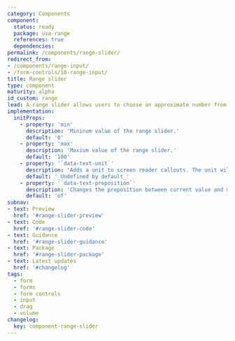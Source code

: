 ```yaml
---
category: Components
component:
  status: ready
  package: usa-range
  references: true
  dependencies:
permalink: /components/range-slider/
redirect_from:
- /components/range-input/
- /form-controls/10-range-input/
title: Range slider
type: component
maturity: alpha
id_custom: range
lead: A range slider allows users to choose an approximate number from a range.
implementation:
  initProps:
    - property: 'min'
      description: 'Mininum value of the range slider.'
      default: '0'
    - property: 'max'
      description: 'Maxium value of the range slider.'
      default: '100'
    - property: '`data-text-unit`'
      description: 'Adds a unit to screen reader callouts. The unit will be read after the current value. For example, adding a value of "stars" enables a readout like "3.5 stars of 5."'
      default: '_Undefined by default_'
    - property: '`data-text-preposition`'
      description: 'Changes the preposition between current value and max value in screen reader readouts. For example, adding a value with the Spanish translation "de" enables a readout "like 20 de 100". When adding a range slider to a non-English page, be sure to update the preposition as necessary.'
      default: 'of'
subnav:
- text: Preview
  href: '#range-slider-preview'
- text: Code
  href: '#range-slider-code'
- text: Guidance
  href: '#range-slider-guidance'
- text: Package
  href: '#range-slider-package'
- text: Latest updates
  href: '#changelog'
tags:
  - form
  - forms
  - form controls
  - input
  - drag
  - volume
changelog:
  key: component-range-slider
---
```

